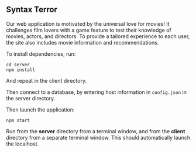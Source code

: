 ## Syntax Terror

Our web application is motivated by the universal love for movies! It challenges film lovers with a game feature to test their knowledge of movies, actors, and directors. To provide a tailored experience to each user, the site also includes movie information and recommendations.

To install dependencies, run:

```
cd server
npm install
````

And repeat in the client directory. 

Then connect to a database, by entering host information in  `config.json` in the server directory.

Then launch the application: 
```
npm start
```
Run from the **server** directory from a terminal window, and from the **client** directory from a separate terminal window. This should automatically launch the localhost.
